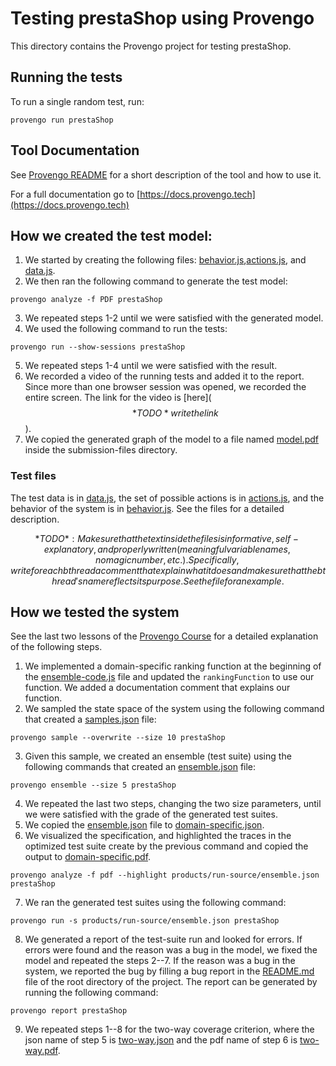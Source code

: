 # Testing prestaShop using Provengo
This directory contains the Provengo project for testing prestaShop.

## Running the tests
To run a single random test, run:
```shell 
provengo run prestaShop
```

## Tool Documentation
See [Provengo README](prestaShop/README.md) for a short description of the tool and how to use it.

For a full documentation go to [https://docs.provengo.tech](https://docs.provengo.tech)

## How we created the test model:
1. We started by creating the following files: [behavior.js](prestaShop/spec/js/behavior.js),[actions.js](prestaShop/spec/js/actions.js), and [data.js](prestaShop/data/data.js).
2. We then ran the following command to generate the test model:
```shell
provengo analyze -f PDF prestaShop   
```
3. We repeated steps 1-2 until we were satisfied with the generated model.
4. We used the following command to run the tests:
```shell
provengo run --show-sessions prestaShop
```
5. We repeated steps 1-4 until we were satisfied with the result.
6. We recorded a video of the running tests and added it to the report. Since more than one browser session was opened, we recorded the entire screen. The link for the video is [here]($$*TODO* write the link$$).
7. We copied the generated graph of the model to a file named [model.pdf](submission-files/model.pdf) inside the submission-files directory.

### Test files
The test data is in [data.js](prestaShop/data/data.js), the set of possible actions is in [actions.js](prestaShop/spec/js/actions.js), and the behavior of the system is in [behavior.js](prestaShop/spec/js/behavior.js).
See the files for a detailed description.

$$*TODO*: Make sure that the text inside the files is informative, self-explanatory, and properly written (meaningful variable names, no magic number, etc.). Specifically, write for each bthread a comment that explain what it does and make sure that the bthread's name reflects its purpose. See the file for an example.$$

## How we tested the system
See the last two lessons of the [Provengo Course](https://provengo.github.io/Course/Online%20Course/0.9.5/index.html) for a detailed explanation of the following steps.

1. We implemented a domain-specific ranking function at the beginning of the [ensemble-code.js](prestaShop/meta-spec/ensemble-code.js) file and updated the `rankingFunction` to use our function. We added a documentation comment that explains our function.
2. We sampled the state space of the system using the following command that created a [samples.json](prestaShop/products/run-source/samples.json) file:
```shell
provengo sample --overwrite --size 10 prestaShop
```
3. Given this sample, we created an ensemble (test suite) using the following commands that created an [ensemble.json](prestaShop/products/run-source/ensemble.json) file:
```shell
provengo ensemble --size 5 prestaShop
```
4. We repeated the last two steps, changing the two size parameters, until we were satisfied with the grade of the generated test suites.
5. We copied the [ensemble.json](prestaShop/products/run-source/ensemble.json) file to [domain-specific.json](submission-files/domain-specific.json).
6. We visualized the specification, and highlighted the traces in the optimized test suite create by the previous command and copied the output to [domain-specific.pdf](submission-files/domain-specific.pdf).
```shell
provengo analyze -f pdf --highlight products/run-source/ensemble.json prestaShop
```
7. We ran the generated test suites using the following command:
```shell
provengo run -s products/run-source/ensemble.json prestaShop 
```
8. We generated a report of the test-suite run and looked for errors. If errors were found and the reason was a bug in the model, we fixed the model and repeated the steps 2--7. If the reason was a bug in the system, we reported the bug by filling a bug report in the [README.md](../README.md) file of the root directory of the project. The report can be generated by running the following command:
```shell
provengo report prestaShop
```
9. We repeated steps 1--8 for the two-way coverage criterion, where the json name of step 5 is [two-way.json](submission-files/two-way.json) and the pdf name of step 6 is [two-way.pdf](submission-files/two-way.pdf).
